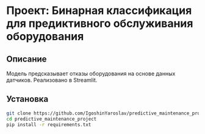 # Проект: Бинарная классификация для предиктивного обслуживания оборудования

## Описание
Модель предсказывает отказы оборудования на основе данных датчиков. Реализовано в Streamlit.

## Установка
```bash
git clone https://github.com/IgoshinYaroslav/predictive_maintenance_project.git
cd predictive_maintenance_project
pip install -r requirements.txt

